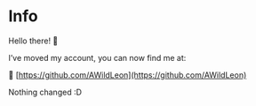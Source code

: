 # Info

Hello there! 👋

I’ve moved my account, you can now find me at:

🔗 [https://github.com/AWildLeon](https://github.com/AWildLeon)

Nothing changed :D
